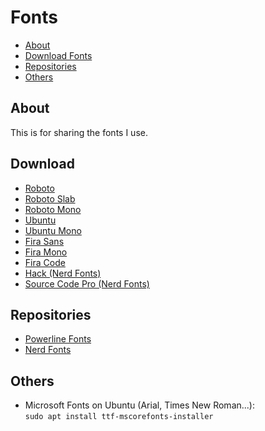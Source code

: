 # Fonts

- [About](#about)
- [Download Fonts](#download)
- [Repositories](#repositories)
- [Others](#others)

## About

This is for sharing the fonts I use.

## Download

* [Roboto](https://fonts.google.com/download?family=Roboto)
* [Roboto Slab](https://fonts.google.com/download?family=Roboto%20Slab)
* [Roboto Mono](https://fonts.google.com/download?family=Roboto%20Mono)
* [Ubuntu](https://fonts.google.com/download?family=Ubuntu)
* [Ubuntu Mono](https://fonts.google.com/download?family=Ubuntu%20Mono)
* [Fira Sans](https://fonts.google.com/download?family=Fira%20Sans)
* [Fira Mono](https://fonts.google.com/download?family=Fira%20Mono)
* [Fira Code](https://github.com/tonsky/FiraCode/releases/download/2/FiraCode_2.zip)
* [Hack (Nerd Fonts)](https://github.com/ryanoasis/nerd-fonts/releases/download/v2.0.0/Hack.zip)
* [Source Code Pro (Nerd Fonts)](https://github.com/ryanoasis/nerd-fonts/releases/download/v2.0.0/SourceCodePro.zip)

## Repositories

* [Powerline Fonts](https://github.com/powerline/fonts)
* [Nerd Fonts](https://github.com/ryanoasis/nerd-fonts)

## Others

* Microsoft Fonts on Ubuntu (Arial, Times New Roman...):  
`sudo apt install ttf-mscorefonts-installer`

